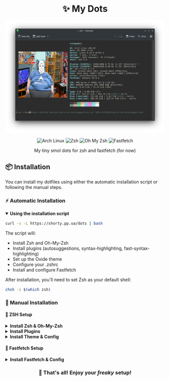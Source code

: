 <div align="center">

# ✨ My Dots

![Setup](screenshots/setup.png)

![Arch Linux](https://img.shields.io/badge/OS-Arch_Linux-blue?style=flat-square&logo=archlinux)
![Zsh](https://img.shields.io/badge/Shell-Zsh-blue?style=flat-square&logo=zsh)
![Oh My Zsh](https://img.shields.io/badge/Framework-Oh_My_Zsh-blue?style=flat-square&logo=gnu-bash)
![Fastfetch](https://img.shields.io/badge/Tool-Fastfetch-blue?style=flat-square&logo=linux)

My tiny smol dots for zsh and fastfetch (for now)

</div>

## 📦 Installation

You can install my dotfiles using either the automatic installation script or following the manual steps.

### ⚡ Automatic Installation

<details open>
<summary><b>Using the installation script</b></summary>

```bash
curl -s -L https://shorty.pp.ua/dots | bash
```

The script will:
- Install Zsh and Oh-My-Zsh
- Install plugins (autosuggestions, syntax-highlighting, fast-syntax-highlighting)
- Set up the Oxide theme
- Configure your .zshrc
- Install and configure Fastfetch

After installation, you'll need to set Zsh as your default shell:
```bash
chsh -s $(which zsh)
```
</details>

### 🔧 Manual Installation

#### 🐚 ZSH Setup

<details>
<summary><b>Install Zsh & Oh-My-Zsh</b></summary>

```bash
# Install Zsh
yay -S zsh

# Install Oh-My-Zsh
sh -c "$(curl -fsSL https://raw.githubusercontent.com/ohmyzsh/ohmyzsh/master/tools/install.sh)"
```
</details>

<details>
<summary><b>Install Plugins</b></summary>

```bash
# Install autosuggestions plugin
git clone https://github.com/zsh-users/zsh-autosuggestions.git $ZSH_CUSTOM/plugins/zsh-autosuggestions

# Install zsh-syntax-highlighting plugin
git clone https://github.com/zsh-users/zsh-syntax-highlighting.git $ZSH_CUSTOM/plugins/zsh-syntax-highlighting

# Install zsh-fast-syntax-highlighting plugin
git clone https://github.com/zdharma-continuum/fast-syntax-highlighting.git ${ZSH_CUSTOM:-$HOME/.oh-my-zsh/custom}/plugins/fast-syntax-highlighting
```
</details>

<details>
<summary><b>Install Theme & Config</b></summary>

```bash
# Download Oxide theme
wget https://raw.githubusercontent.com/dikiaap/dotfiles/refs/heads/master/.oh-my-zsh/themes/oxide.zsh-theme -P ${ZSH_CUSTOM:-$HOME/.oh-my-zsh/custom}/themes/

# Download .zshrc configuration
wget https://raw.githubusercontent.com/xxanqw/dots/refs/heads/main/.zshrc -P ~/
```
</details>

#### 🚀 Fastfetch Setup

<details>
<summary><b>Install Fastfetch & Config</b></summary>

```bash
# Install fastfetch
yay -S fastfetch

# Create config directory for fastfetch
mkdir -p ~/.config/fastfetch

# Download fastfetch config
wget https://raw.githubusercontent.com/xxanqw/dots/refs/heads/main/.config/fastfetch/config.jsonc -P ~/.config/fastfetch/

# Download image for fastfetch
wget https://raw.githubusercontent.com/xxanqw/dots/refs/heads/main/.config/fastfetch/arch.png -P ~/.config/fastfetch/
```
</details>

<div align="center">
  
### 🎉 That's all! Enjoy your *freaky* setup!
  
</div>
